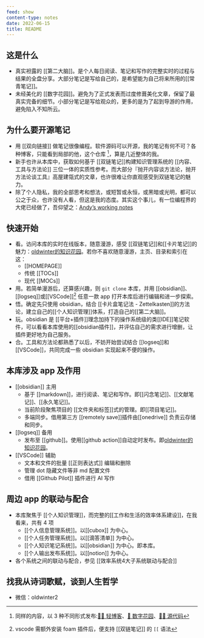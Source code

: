 ```yaml
---
feed: show
content-type: notes
date: 2022-06-15
title: README
---
```


## 这是什么
 
- 真实袒露的 [[第二大脑]]。是个人每日阅读、笔记和写作的完整实时的过程与结果的全盘分享。大部分笔记是写给自己的，是希望能为自己将来所用的[[常青笔记]]。
- 未经美化的 [[数字花园]]。避免为了正式发表而过度修葺美化文章，保留了最真实完备的细节。小部分笔记是写给观众的，更多的是为了起到导游的作用，避免陷入不知所云。

## 为什么要开源笔记

- 用 [[双向链接]] 做笔记很像编程。软件源码可以开源，我的笔记有何不可？各种博客，只能看到局部的他，这个仓库 [^1]，算是几近整体的我。
- 新手也许从本库中，获取如何基于 [[双链笔记]]构建知识管理系统的 [[内容、工具与方法论]] 三位一体的实质性参考。而大部分『抛开内容谈方法论，抛开方法论谈工具』高屋建瓴式的文章，也许很难让你直观感受到双链笔记的魅力。
- 除了个人隐私，我的全部思考和想法，或短暂或永恒，或黑暗或光明，都可以公之于众，也许没有人看，但这是我的态度。其实这个事儿，有一位编程界的大佬已经做了，吾仰望之：[Andyʼs working notes](https://notes.andymatuschak.org/About_these_notes)

## 快速开始

- 看。访问本库的实时在线版本，随意漫游，感受 [[双链笔记]]和[[卡片笔记]]的魅力：[oldwinter的知识花园](https://oldwinter.github.io/knowledge-garden/)。若你不喜欢随意漫游，主页、目录和索引在这：
	- [[HOMEPAGE]]
	- 传统 [[TOCs]]
	- 现代 [[MOCs]]
- 用。若简单漫游后，还算感兴趣，则 `git clone` 本库，并用 [[obsidian]]、[[logseq]]或[[VSCode]][^2] 任意一款 app 打开本库后进行编辑和进一步探索。
- 悟。确定先只使用 obsidian，结合 [[卡片盒笔记法 - Zettelkasten]]的方法论，建立自己的[[个人知识管理]]体系，打造自己的[[第二大脑]]。
- 玩。obsidian 是 [[平台+插件]]理念加持下的操作系统级的类[[IDE]]笔记软件，可以看看本库使用的[[obsidian插件]]，并评估自己的需求进行增删，让插件更好地为自己服务。
- 合。工具和方法论都熟悉了以后，不妨开始尝试结合 [[logseq]]和[[VSCode]]，共同完成一些 obsidian 实现起来不便的操作。


## 本库涉及 app 及作用

- [[obsidian]] 主用
	- 基于 [[markdown]]，进行阅读、笔记和写作。即[[闪念笔记]]、[[文献笔记]]、[[永久笔记]]。
	- 当前阶段聚焦项目的 [[文件夹和标签]]式的管理。即[[项目笔记]]。
	- 多端同步。借用第三方 [[remotely save]]插件由[[onedrive]] 负责云存储和同步。
- [[logseq]] 备用
	- 发布至 [[github]]。使用[[github action]]自动定时发布。即[oldwinter的知识花园](https://oldwinter.github.io/knowledge-garden/)。
- [[VSCode]] 辅助
	- 文本和文件的批量 [[正则表达式]] 编辑和删除
	- 管理 dot 隐藏文件等非 md 配置文件
	- 借用 [[Github Pilot]] 插件进行 AI 写作

## 周边 app 的联动与配合

- 本库聚焦于 [[个人知识管理]]，而完整的[[工作和生活的效率体系建设]]，在我看来，共有 4 项
	- [[个人信息管理系统]]。以[[cubox]] 为中心。
	- [[个人任务管理系统]]。以[[滴答清单]] 为中心。
	- [[个人知识笔记系统]]。以[[obsidian]] 为中心。即本库。
	- [[个人输出发布系统]]。以[[notion]] 为中心。
- 各个系统之间的联动与配合，参见 [[效率系统4大子系统联动与配合]]

## 找我从诗词歌赋，谈到人生哲学

- 微信：oldwinter2

[^1]: 同样的内容，以 3 种不同形式发布:[✍🏻 轻博客](https://blog.oldwinter.top/)、[🌱 数字花园](https://logseq.oldwinter.top/)、[👨‍💻‍ 源代码](https://github.com/oldwinter/knowledge-garden)

[^2]: vscode 需额外安装 foam 插件后，便支持 [[双链笔记]] 的 `[[` 语法
